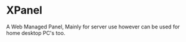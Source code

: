 # XPanel
A Web Managed Panel, Mainly for server use however can be used for home desktop PC's too. 
